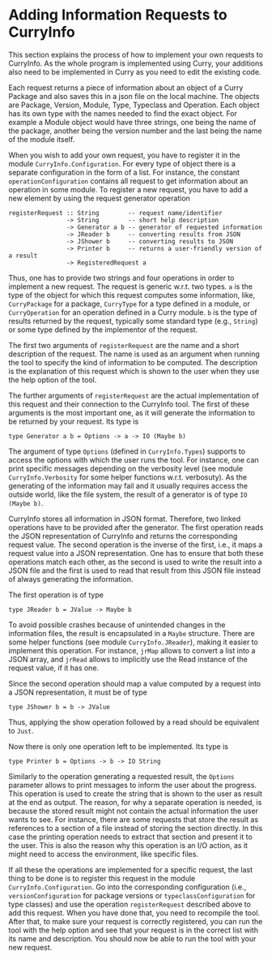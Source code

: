 Adding Information Requests to CurryInfo
========================================

This section explains the process of how to implement your own requests to CurryInfo. As the whole program is implemented using Curry, your additions also need to be implemented in Curry as you need to edit the existing code.

Each request returns a piece of information about an object of a Curry Package and also saves this in a json file on the local machine. The objects are Package, Version, Module, Type, Typeclass and Operation. Each object has its own type with the names needed to find the exact object. For example a Module object would have three strings, one being the name of the package, another being the version number and the last being the name of the module itself.

When you wish to add your own request, you have to register it in the module
`CurryInfo.Configuration`. For every type of object there is a separate
configuration in the form of a list. For instance, the constant 
`operationConfiguration` contains all request to get information about an 
operation in some module. To register a new request, you have to add a new 
element by using the request generator operation

```
registerRequest :: String        -- request name/identifier
                -> String        -- short help description
                -> Generator a b -- generator of requested information
                -> JReader b     -- converting results from JSON
                -> JShower b     -- converting results to JSON
                -> Printer b     -- returns a user-friendly version of a result
                -> RegisteredRequest a
```

Thus, one has to provide two strings and four operations in order
to implement a new request.
The request is generic w.r.t. two types.
`a` is the type of the object for which this request computes some
information, like, `CurryPackage` for a package, `CurryType` for a
type defined in a module, or `CurryOperation` for an operation
defined in a Curry module.
`b` is the type of results returned by the request, typically
some standard type (e.g., `String`) or some type defined by the
implementor of the request.

The first two arguments of `registerRequest` are the name and a short
description of the request. The name is used as an argument when running
the tool to specify the kind of information to be computed.
The description is the explanation of this request which is shown
to the user when they use the help option of the tool.

The further arguments of `registerRequest` are the actual implementation
of this request and their connection to the CurryInfo tool.
The first of these arguments is the most important one, as it will generate
the information to be returned by your request.
Its type is
```
type Generator a b = Options -> a -> IO (Maybe b)
```
The argument of type `Options` (defined in `CurryInfo.Types`) supports
to access the options with which the user runs the tool.
For instance, one can print specific messages depending on the verbosity level
(see module `CurryInfo.Verbosity` for some helper functions w.r.t. verbosuty). 
As the generating of the information may fail and it usually requires
access the outside world, like the file system, the result of
a generator is of type `IO (Maybe b)`.

CurryInfo stores all information in JSON format.
Therefore, two linked operations have to be provided after the generator.
The first operation reads the JSON representation of CurryInfo
and returns the corresponding request value.
The second operation is the inverse of the first, i.e.,
it maps a request value into a JSON representation.
One has to ensure that both these operations match each other,
as the second is used to write the result into a JSON file and the first
is used to read that result from this JSON file instead of always
generating the information.

The first operation is of type
```
type JReader b = JValue -> Maybe b
```
To avoid possible crashes because of unintended changes in the information
files, the result is encapsulated in a `Maybe` structure.
There are some helper functions (see module `CurryInfo.JReader`),
making it easier to implement this operation.
For instance, `jrMap` allows to convert a list into a JSON array,
and `jrRead` allows to implicitly use the Read instance of the request value,
if it has one.

Since the second operation should map a value computed by a request
into a JSON representation, it must be of type
```
type JShower b = b -> JValue
```
Thus, applying the show operation followed by a read should be equivalent
to `Just`.

Now there is only one operation left to be implemented. Its type is
```
type Printer b = Options -> b -> IO String
```
Similarly to the operation generating a requested result,
the `Options` parameter allows to print messages to inform the user
about the progress. This operation is used to create the string that is shown
to the user as result at the end as output.
The reason, for why a separate operation is needed, is because the
stored result might not contain the actual information the user wants
to see.
For instance, there are some requests that store the result as references
to a section of a file instead of storing the section directly.
In this case the printing operation needs to extract that section
and present it to the user. This is also the reason why this operation
is an I/O action, as it might need to access the environment,
like specific files.

If all these the operations are implemented for a specific request,
the last thing to be done is to register this request in the module
`CurryInfo.Configuration`. Go into the corresponding configuration (i.e.,
`versionConfiguration` for package versions or `typeclassConfiguration`
for type classes) and use the operation `registerRequest` described above
to add this request.
When you have done that, you need to recompile the tool.
After that, to make sure your request is correctly registered,
you can run the tool with the help option and see that your request
is in the correct list with its name and description.
You should now be able to run the tool with your new request.
